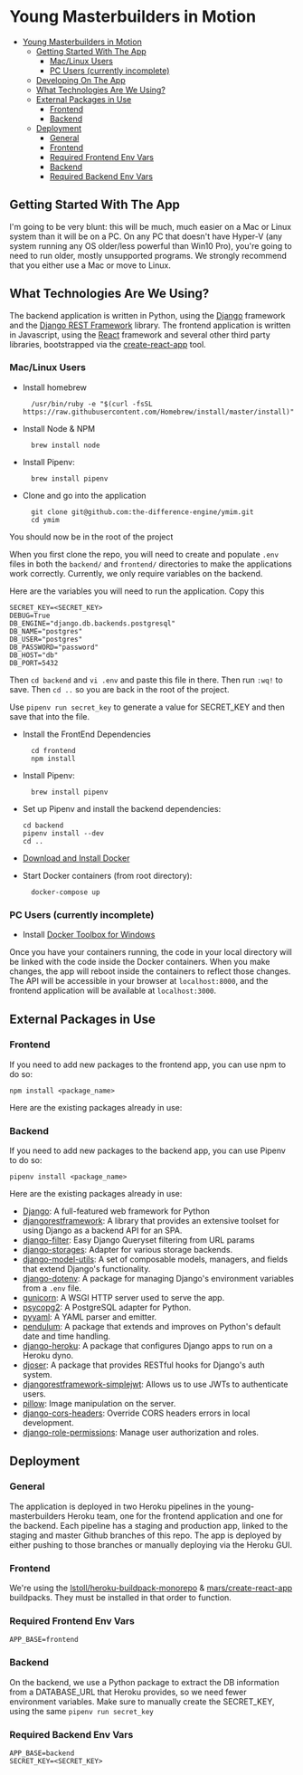# Young Masterbuilders in Motion

- [Young Masterbuilders in Motion](#Young-Masterbuilders-in-Motion)
  - [Getting Started With The App](#Getting-Started-With-The-App)
    - [Mac/Linux Users](#MacLinux-Users)
    - [PC Users (currently incomplete)](#PC-Users-currently-incomplete)
  - [Developing On The App](#Developing-On-The-App)
  - [What Technologies Are We Using?](#What-Technologies-Are-We-Using)
  - [External Packages in Use](#External-Packages-in-Use)
    - [Frontend](#Frontend)
    - [Backend](#Backend)
  - [Deployment](#Deployment)
    - [General](#General)
    - [Frontend](#Frontend-1)
    - [Required Frontend Env Vars](#Required-Frontend-Env-Vars)
    - [Backend](#Backend-1)
    - [Required Backend Env Vars](#Required-Backend-Env-Vars)

## Getting Started With The App

I'm going to be very blunt: this will be much, much easier on a Mac or Linux system than it will be on a PC. On any PC that doesn't have Hyper-V (any system running any OS older/less powerful than Win10 Pro), you're going to need to run older, mostly unsupported programs. We strongly recommend that you either use a Mac or move to Linux.

## What Technologies Are We Using?
The backend application is written in Python, using the [Django](https://www.djangoproject.com/) framework and the [Django REST Framework](https://www.django-rest-framework.org/) library. The frontend application is written in Javascript, using the [React](https://reactjs.org/) framework and several other third party libraries, bootstrapped via the [create-react-app](https://github.com/facebook/create-react-app) tool.

### Mac/Linux Users
- Install homebrew

        /usr/bin/ruby -e "$(curl -fsSL https://raw.githubusercontent.com/Homebrew/install/master/install)"

- Install Node & NPM

        brew install node

- Install Pipenv: 

        brew install pipenv

- Clone and go into the application

        git clone git@github.com:the-difference-engine/ymim.git
        cd ymim

You should now be in the root of the project

When you first clone the repo, you will need to create and populate `.env` files in both the `backend/` and `frontend/` directories to make the applications work correctly. Currently, we only require variables on the backend. 

Here are the variables you will need to run the application. Copy this

    SECRET_KEY=<SECRET_KEY>
    DEBUG=True
    DB_ENGINE="django.db.backends.postgresql"
    DB_NAME="postgres"
    DB_USER="postgres"
    DB_PASSWORD="password"
    DB_HOST="db"
    DB_PORT=5432

Then `cd backend` and `vi .env` and paste this file in there. Then run `:wq!` to save. Then `cd ..` so you are back in the root of the project. 

Use `pipenv run secret_key` to generate a value for SECRET_KEY and then save that into the file.

- Install the FrontEnd Dependencies

        cd frontend
        npm install

- Install Pipenv: 
  
        brew install pipenv

- Set up Pipenv and install the backend dependencies:
    ```
    cd backend
    pipenv install --dev
    cd ..
    ```

- [Download and Install Docker](https://download.docker.com/mac/stable/Docker.dmg)
- Start Docker containers (from root directory): 

        docker-compose up

### PC Users (currently incomplete)

- Install [Docker Toolbox for Windows](https://docs.docker.com/toolbox/overview/)

Once you have your containers running, the code in your local directory will be linked with the code inside the Docker containers. When you make changes, the app will reboot inside the containers to reflect those changes. The API will be accessible in your browser at `localhost:8000`, and the frontend application will be available at `localhost:3000`.


## External Packages in Use

### Frontend
If you need to add new packages to the frontend app, you can use npm to do so:

    npm install <package_name>

Here are the existing packages already in use:

### Backend
If you need to add new packages to the backend app, you can use Pipenv to do so:

    pipenv install <package_name>


Here are the existing packages already in use:
- [Django](https://www.djangoproject.com/): A full-featured web framework for Python
- [djangorestframework](https://www.django-rest-framework.org/): A library that provides an extensive toolset for using Django as a backend API for an SPA.
- [django-filter](https://django-filter.readthedocs.io/en/master/): Easy Django Queryset filtering from URL params
- [django-storages](https://django-storages.readthedocs.io/en/latest/): Adapter for various storage backends.
- [django-model-utils](https://django-model-utils.readthedocs.io/en/latest/): A set of composable models, managers, and fields that extend Django's functionality.
- [django-dotenv](https://github.com/jpadilla/django-dotenv): A package for managing Django's environment variables from a `.env` file.
- [gunicorn](https://github.com/benoitc/gunicorn): A WSGI HTTP server used to serve the app.
- [psycopg2](https://github.com/psycopg/psycopg2): A PostgreSQL adapter for Python.
- [pyyaml](https://github.com/yaml/pyyaml): A YAML parser and emitter.
- [pendulum](https://pendulum.eustace.io/): A package that extends and improves on Python's default date and time handling.
- [django-heroku](https://github.com/heroku/django-heroku): A package that configures Django apps to run on a Heroku dyno.
- [djoser](https://github.com/sunscrapers/djoser): A package that provides RESTful hooks for Django's auth system.
- [djangorestframework-simplejwt](https://github.com/davesque/django-rest-framework-simplejwt): Allows us to use JWTs to authenticate users.
- [pillow](https://github.com/python-pillow/Pillow): Image manipulation on the server.
- [django-cors-headers](https://github.com/ottoyiu/django-cors-headers): Override CORS headers errors in local development.
- [django-role-permissions](https://github.com/vintasoftware/django-role-permissions): Manage user authorization and roles.

## Deployment

### General

The application is deployed in two Heroku pipelines in the young-masterbuilders Heroku team, one for the frontend application and one for the backend. Each pipeline has a staging and production app, linked to the staging and master Github branches of this repo. The app is deployed by either pushing to those branches or manually deploying via the Heroku GUI.

### Frontend
We're using the [lstoll/heroku-buildpack-monorepo](https://github.com/lstoll/heroku-buildpack-monorepo) & [mars/create-react-app](https://github.com/mars/create-react-app-buildpack) buildpacks. They must be installed in that order to function.

### Required Frontend Env Vars

    APP_BASE=frontend

### Backend
On the backend, we use a Python package to extract the DB information from a DATABASE_URL that Heroku provides, so we need fewer environment variables. Make sure to manually create the SECRET_KEY, using the same `pipenv run secret_key`

### Required Backend Env Vars

    APP_BASE=backend
    SECRET_KEY=<SECRET_KEY>
